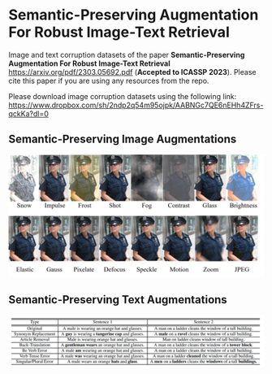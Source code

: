 # Semantic-Preserving Augmentation For Robust Image-Text Retrieval

Image and text corruption datasets of the paper **Semantic-Preserving Augmentation For Robust Image-Text Retrieval** 
https://arxiv.org/pdf/2303.05692.pdf (**Accepted to ICASSP 2023**). Please cite this paper if you are using any resources from the repo.

Please download image corruption datasets using the following link:
https://www.dropbox.com/sh/2ndp2q54m95ojpk/AABNGc7QE6nEHh4ZFrs-qckKa?dl=0

## Semantic-Preserving Image Augmentations
![](fig01_new.png)

## Semantic-Preserving Text Augmentations
![](fig02_new.PNG)
